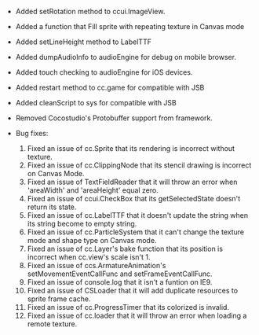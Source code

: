 * Added setRotation method to ccui.ImageView.
* Added a function that Fill sprite with repeating texture in Canvas mode  
* Added setLineHeight method to LabelTTF
* Added dumpAudioInfo to audioEngine for debug on mobile browser.
* Added touch checking to audioEngine for iOS devices.
* Added restart method to cc.game for compatible with JSB
* Added cleanScript to sys for compatible with JSB
* Removed Cocostudio's Protobuffer support from framework.

* Bug fixes:
	1. Fixed an issue of cc.Sprite that its rendering is incorrect without texture.
	2. Fixed an issue of cc.ClippingNode that its stencil drawing is incorrect on Canvas Mode.
	3. Fixed an issue of TextFieldReader that it will throw an error when 'areaWidth' and 'areaHeight' equal zero.
	4. Fixed an issue of ccui.CheckBox that its getSelectedState doesn't return its state.
	5. Fixed an issue of cc.LabelTTF that it doesn't update the string when its string become to empty string.
	6. Fixed an issue of cc.ParticleSystem that it can't change the texture mode and shape type on Canvas mode.
	7. Fixed an issue of cc.Layer's bake function that its position is incorrect when cc.view's scale isn't 1.
	8. Fixed an issue of ccs.ArmatureAnimation's setMovementEventCallFunc and setFrameEventCallFunc.
	9. Fixed an issue of console.log that it isn't a funtion on IE9.
	10. Fixed an issue of CSLoader that it will add duplicate resources to sprite frame cache.
	11. Fixed an issue of cc.ProgressTimer that its colorized is invalid. 
	12. Fixed an issue of cc.loader that it will throw an error when loading a remote texture. 